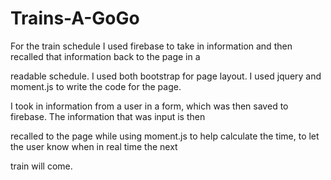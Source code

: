 # Trains-A-GoGo

For the train schedule I used firebase to take in information and then recalled that information back to the page in a 

readable schedule. I used both bootstrap for page layout. I used jquery and moment.js to write the code for the page. 



I took in information from a user in a form, which was then saved to firebase. The information that was input is then 

recalled to the page while using moment.js to help calculate the time, to let the user know when in real time the next 

train will come. 
